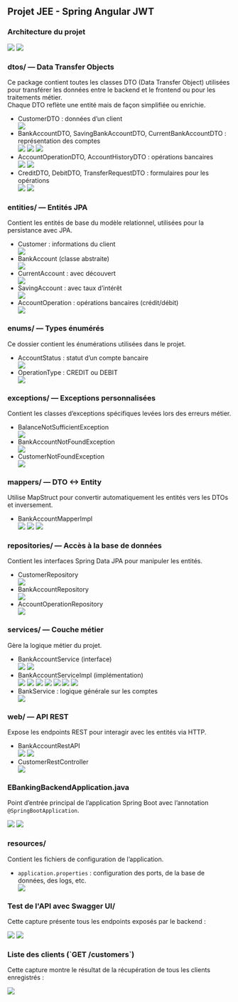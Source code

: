 <h2>Projet JEE - Spring Angular JWT</h2>

<h3>Architecture du projet</h3>
<img src="captures/img.png">
<img src="captures/img_1.png">

<h3>dtos/ — Data Transfer Objects</h3>
<p>
Ce package contient toutes les classes DTO (Data Transfer Object) utilisées pour transférer les données entre le backend et le frontend ou pour les traitements métier.<br>
Chaque DTO reflète une entité mais de façon simplifiée ou enrichie.
</p>
<ul>
  <li>CustomerDTO : données d’un client</li>
  <img src="captures/img_2.png">
  <li>BankAccountDTO, SavingBankAccountDTO, CurrentBankAccountDTO : représentation des comptes</li>
    <img src="captures/img_3.png">
    <img src="captures/img_4.png">
    <img src="captures/img_5.png">
  <li>AccountOperationDTO, AccountHistoryDTO : opérations bancaires</li>
    <img src="captures/img_6.png">
    <img src="captures/img_7.png">

  <li>CreditDTO, DebitDTO, TransferRequestDTO : formulaires pour les opérations</li>
    <img src="captures/img_8.png">
    <img src="captures/img_9.png">
</ul>

<h3>entities/ — Entités JPA</h3>
<p>
Contient les entités de base du modèle relationnel, utilisées pour la persistance avec JPA.
</p>
<ul>
  <li>Customer : informations du client</li>
    <img src="captures/img_10.png">
  <li>BankAccount (classe abstraite)</li>
    <img src="captures/img_11.png">
  <li>CurrentAccount : avec découvert</li>
    <img src="captures/img_12.png">
  <li>SavingAccount : avec taux d’intérêt</li>
    <img src="captures/img_13.png">
  <li>AccountOperation : opérations bancaires (crédit/débit)</li>
    <img src="captures/img_14.png">
</ul>
<h3>enums/ — Types énumérés</h3>
<p>
Ce dossier contient les énumérations utilisées dans le projet.
</p>
<ul>
  <li>AccountStatus : statut d’un compte bancaire</li>
    <img src="captures/img_15.png">
  <li>OperationType : CREDIT ou DEBIT</li>
    <img src="captures/img_16.png">
</ul>
<h3>exceptions/ — Exceptions personnalisées</h3>
<p>
Contient les classes d’exceptions spécifiques levées lors des erreurs métier.
</p>
<ul>
  <li>BalanceNotSufficientException</li>
    <img src="captures/img_17.png">
  <li>BankAccountNotFoundException</li>
    <img src="captures/img_18.png">
  <li>CustomerNotFoundException</li>
    <img src="captures/img_19.png">
</ul>
<h3>mappers/ — DTO ↔ Entity</h3>
<p>
Utilise MapStruct pour convertir automatiquement les entités vers les DTOs et inversement.
</p>
<ul>
  <li>BankAccountMapperImpl</li>
    <img src="captures/img_20.png">
    <img src="captures/img_21.png">
    <img src="captures/img_22.png">
</ul>

<h3>repositories/ — Accès à la base de données</h3>
<p>
Contient les interfaces Spring Data JPA pour manipuler les entités.
</p>
<ul>
  <li>CustomerRepository</li>
    <img src="captures/img_23.png">
  <li>BankAccountRepository</li>
    <img src="captures/img_24.png">
  <li>AccountOperationRepository</li>
    <img src="captures/img_25.png">
</ul>

<h3>services/ — Couche métier</h3>
<p>
Gère la logique métier du projet.
</p>
<ul>
  <li>BankAccountService (interface)</li>
    <img src="captures/img_26.png">
    <img src="captures/img_27.png">
  <li>BankAccountServiceImpl (implémentation)</li>
    <img src="captures/img_28.png">
    <img src="captures/img_29.png">
    <img src="captures/img_30.png">
    <img src="captures/img_31.png">
    <img src="captures/img_32.png">
    <img src="captures/img_33.png">
    <img src="captures/img_34.png">

  <li>BankService : logique générale sur les comptes</li>
    <img src="captures/img_35.png">

</ul>

<h3>web/ — API REST</h3>
<p>
Expose les endpoints REST pour interagir avec les entités via HTTP.
</p>
<ul>
  <li>BankAccountRestAPI</li>
    <img src="captures/img_36.png">
    <img src="captures/img_37.png">

  <li>CustomerRestController</li>
    <img src="captures/img_38.png">
</ul>

<h3>EBankingBackendApplication.java</h3>
<p>
Point d’entrée principal de l’application Spring Boot avec l’annotation <code>@SpringBootApplication</code>.
</p>
    <img src="captures/img_39.png">
    <img src="captures/img_40.png">
<h3>resources/</h3>
<p>
Contient les fichiers de configuration de l’application.
</p>
<ul>
  <li><code>application.properties</code> : configuration des ports, de la base de données, des logs, etc.</li>
    <img src="captures/img_41.png">
</ul>
<h3>Test de l'API avec Swagger UI/</h3>
<p>Cette capture présente tous les endpoints exposés par le backend :</p>
    <img src="captures/img_42.png">
    <img src="captures/img_43.png">
<h3>Liste des clients (`GET /customers`)</h3>
<p>Cette capture montre le résultat de la récupération de tous les clients enregistrés :</p>
    <img src="captures/img_44.png">
